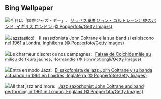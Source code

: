 ## Bing Wallpaper
![](https://www.bing.com/th?id=OHR.ColtraneBand_JA-JP3450716389_UHD.jpg&w=1000)今日は「国際ジャズ・デー」:&nbsp;&ensp;[サックス奏者ジョン・コルトレーンと彼のバンド, イギリス ロンドン (© Popperfoto/Getty Images)](https://www.bing.com/th?id=OHR.ColtraneBand_JA-JP3450716389_UHD.jpg)
<br><br/>
![](https://www.bing.com/th?id=OHR.ColtraneBand_IT-IT2364291009_UHD.jpg&w=1000)Jazztastico!:&nbsp;&ensp;[Il sassofonista John Coltrane e la sua band si esibiscono nel 1961 a Londra, Inghilterra (© Popperfoto/Getty Images)](https://www.bing.com/th?id=OHR.ColtraneBand_IT-IT2364291009_UHD.jpg)
<br><br/>
![](https://www.bing.com/th?id=OHR.Pheasant_FR-FR7804669644_UHD.jpg&w=1000)Le charmeur discret de nos campagnes:&nbsp;&ensp;[Faisan de Colchide mâle au milieu de fleurs jaunes, Normandie (© slowmotiongli/Getty Images)](https://www.bing.com/th?id=OHR.Pheasant_FR-FR7804669644_UHD.jpg)
<br><br/>
![](https://www.bing.com/th?id=OHR.ColtraneBand_ES-ES9738799865_UHD.jpg&w=1000)Entra en modo Jazz:&nbsp;&ensp;[El saxofonista de jazz John Coltrane y su banda actuando en 1961 en Londres, Inglaterra (© Popperfoto/Getty Images)](https://www.bing.com/th?id=OHR.ColtraneBand_ES-ES9738799865_UHD.jpg)
<br><br/>
![](https://www.bing.com/th?id=OHR.ColtraneBand_EN-GB9213132534_UHD.jpg&w=1000)All that jazz and more:&nbsp;&ensp;[Jazz saxophonist John Coltrane and band performing in 1961 in London, England (© Popperfoto/Getty Images)](https://www.bing.com/th?id=OHR.ColtraneBand_EN-GB9213132534_UHD.jpg)
<br><br/>
